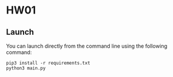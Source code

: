# HW01

## Launch
You can launch directly from the command line using the following command:
```
pip3 install -r requirements.txt
python3 main.py
```
